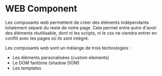 # WEB Component #

Les composants web permettent de créer des éléments indépendants totalement séparé du reste de notre page.
Cela permet entre autre d'avoir des éléments réutilisable, dont ni les scripts, ni le css ne viendra entrer en conflit avec les pages où ils sont intégré.

Les composants web sont un mélange de trois technologies :

- Les éléments personalisées (custom elements)
- Le DOM fantôme (shadow DOM)
- Les templates
